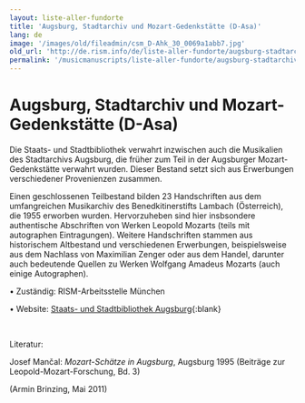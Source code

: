 ```yaml
---
layout: liste-aller-fundorte
title: 'Augsburg, Stadtarchiv und Mozart-Gedenkstätte (D-Asa)'
lang: de
image: '/images/old/fileadmin/csm_D-Ahk_30_0069a1abb7.jpg'
old_url: 'http://de.rism.info/de/liste-aller-fundorte/augsburg-stadtarchiv.html'
permalink: '/musicmanuscripts/liste-aller-fundorte/augsburg-stadtarchiv.html'
---
```




# Augsburg, Stadtarchiv und Mozart-Gedenkstätte (D-Asa)

Die Staats- und Stadtbibliothek verwahrt inzwischen auch die Musikalien des Stadtarchivs Augsburg, die früher zum Teil in der Augsburger Mozart-Gedenkstätte verwahrt wurden. Dieser Bestand setzt sich aus Erwerbungen verschiedener Provenienzen zusammen.

Einen geschlossenen Teilbestand bilden 23 Handschriften aus dem umfangreichen Musikarchiv des Benedkitinerstifts Lambach (Österreich), die 1955 erworben wurden. Hervorzuheben sind hier insbsondere authentische Abschriften von Werken Leopold Mozarts (teils mit autographen Eintragungen). Weitere Handschriften stammen aus historischem Altbestand und verschiedenen Erwerbungen, beispielsweise aus dem Nachlass von Maximilian Zenger oder aus dem Handel, darunter auch bedeutende Quellen zu Werken Wolfgang Amadeus Mozarts (auch einige Autographen).

• Zuständig: RISM-Arbeitsstelle München

• Website: [Staats- und Stadtbibliothek Augsburg](http://www.sustb.augsburg.de/ "Opens external link in new window"){:blank}

&nbsp;

Literatur:

Josef Mančal: _Mozart-Schätze in Augsburg_, Augsburg 1995 (Beiträge zur Leopold-Mozart-Forschung, Bd. 3)

(Armin Brinzing, Mai 2011)
